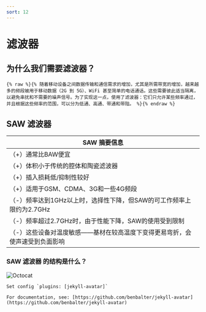 ```yaml
---
sort: 12
---
```


# 滤波器

## 为什么我们需要滤波器？
```
{% raw %}{% 随着移动设备之间数据传输和通信需求的增加，尤其是所需带宽的增加，越来越多的频段被用于移动数据（2G 到 5G）、WiFi 甚至简单的电话通话。这些需要彼此适当隔离，以避免串扰和不需要的噪声信号。为了实现这一点，使用了滤波器：它们只允许某些频率通过，并且根据这些频率的范围，可以分为低通、高通、带通和带阻。 %}{% endraw %}
```
## SAW 滤波器
| SAW 摘要信息  															  |
| --------------------------------------------------------------------------- | 
| （+）通常比BAW便宜														  |
| （+）体积小于传统的腔体和陶瓷滤波器										  | 
| （+）插入损耗低/抑制性较好 								                  | 
| （+）适用于GSM、CDMA、3G和一些4G频段								          |
| （-）频率达到1GHz以上时，选择性下降，但SAW的可工作频率上限约为2.7GHz 	      | 
| （-）频率超过2.7GHz时，由于性能下降，SAW的使用受到限制   					  | 
| （-）这些设备对温度敏感——基材在较高温度下变得更易弯折，会使声速受到负面影响 | 

### SAW 滤波器 的结构是什么？
![Octocat](https://pic2.zhimg.com/v2-66a7e52176d9c3f42f5aef50a095d3ce_1440w.jpg?source=172ae18b)
```tip
Set config `plugins: [jekyll-avatar]`

For documentation, see: [https://github.com/benbalter/jekyll-avatar](https://github.com/benbalter/jekyll-avatar)
```